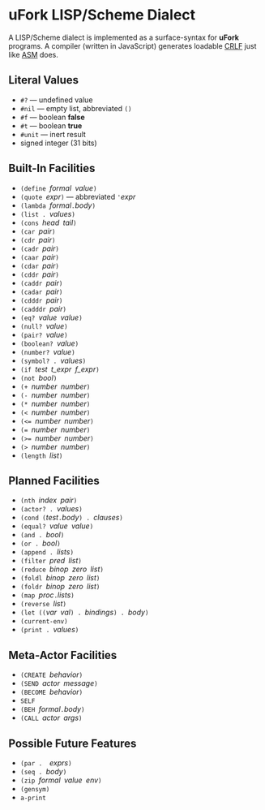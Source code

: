 # uFork LISP/Scheme Dialect

A LISP/Scheme dialect is implemented
as a surface-syntax for **uFork** programs.
A compiler (written in JavaScript)
generates loadable [CRLF](../crlf.md)
just like [ASM](../asm.md) does.

## Literal Values

  * `#?` — undefined value
  * `#nil` — empty list, abbreviated `()`
  * `#f` — boolean **false**
  * `#t` — boolean **true**
  * `#unit` — inert result
  * signed integer (31 bits)

## Built-In Facilities

  * `(define `_formal_` `_value_`)`
  * `(quote `_expr_`)` — abbreviated `'`_expr_
  * `(lambda `_formal_` . `_body_`)`
  * `(list . `_values_`)`
  * `(cons `_head_` `_tail_`)`
  * `(car `_pair_`)`
  * `(cdr `_pair_`)`
  * `(cadr `_pair_`)`
  * `(caar `_pair_`)`
  * `(cdar `_pair_`)`
  * `(cddr `_pair_`)`
  * `(caddr `_pair_`)`
  * `(cadar `_pair_`)`
  * `(cdddr `_pair_`)`
  * `(cadddr `_pair_`)`
  * `(eq? `_value_` `_value_`)`
  * `(null? `_value_`)`
  * `(pair? `_value_`)`
  * `(boolean? `_value_`)`
  * `(number? `_value_`)`
  * `(symbol? . `_values_`)`
  * `(if `_test_` `_t_expr_` `_f_expr_`)`
  * `(not `_bool_`)`
  * `(+ `_number_` `_number_`)`
  * `(- `_number_` `_number_`)`
  * `(* `_number_` `_number_`)`
  * `(< `_number_` `_number_`)`
  * `(<= `_number_` `_number_`)`
  * `(= `_number_` `_number_`)`
  * `(>= `_number_` `_number_`)`
  * `(> `_number_` `_number_`)`
  * `(length `_list_`)`

## Planned Facilities

  * `(nth `_index_` `_pair_`)`
  * `(actor? . `_values_`)`
  * `(cond (`_test_` . `_body_`) . `_clauses_`)`
  * `(equal? `_value_` `_value_`)`
  * `(and . `_bool_`)`
  * `(or . `_bool_`)`
  * `(append . `_lists_`)`
  * `(filter `_pred_` `_list_`)`
  * `(reduce `_binop_` `_zero_` `_list_`)`
  * `(foldl `_binop_` `_zero_` `_list_`)`
  * `(foldr `_binop_` `_zero_` `_list_`)`
  * `(map `_proc_` . `_lists_`)`
  * `(reverse `_list_`)`
  * `(let ((`_var_` `_val_`) . `_bindings_`) . `_body_`)`
  * `(current-env)`
  * `(print . `_values_`)`

## Meta-Actor Facilities

  * `(CREATE `_behavior_`)`
  * `(SEND `_actor_` `_message_`)`
  * `(BECOME `_behavior_`)`
  * `SELF`
  * `(BEH `_formal_` . `_body_`)`
  * `(CALL `_actor_` `_args_`)`

## Possible Future Features
  * `(par .  `_exprs_`)`
  * `(seq . `_body_`)`
  * `(zip `_formal_` `_value_` `_env_`)`
  * `(gensym)`
  * `a-print`

